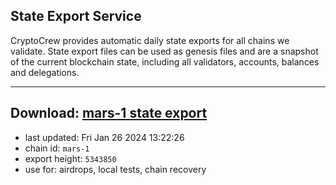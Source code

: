 ## State Export Service
CryptoCrew provides automatic daily state exports for all chains we validate. State export files can be used as genesis files and are a snapshot of the current blockchain state, including all validators, accounts, balances and delegations.

---
**Download: [mars-1 state export](https://dl.ccvalidators.com/SERVICE/mars/mars-1_export_5343850.json)**
---

- last updated: Fri Jan 26 2024 13:22:26
- chain id: `mars-1`
- export height: `5343850`
- use for: airdrops, local tests, chain recovery
